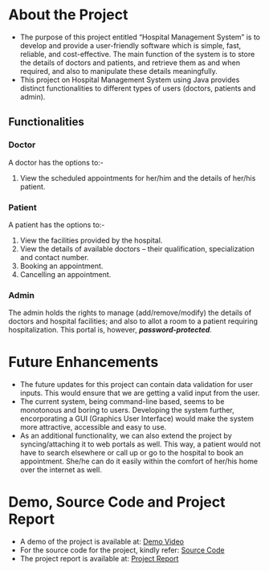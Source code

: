 # About the Project
* The purpose of this project entitled “Hospital Management System” is to develop and provide a user-friendly software which is simple, fast, reliable, and cost-effective. The main function of the system is to store the details of doctors and patients, and retrieve them as and when required, and also to manipulate these details meaningfully.
* This project on Hospital Management System using Java provides distinct functionalities to different types of users (doctors, patients and admin).


## Functionalities
### Doctor
A doctor has the options to:-
1. View the scheduled appointments for her/him and the details of her/his patient.

### Patient
A patient has the options to:-
1. View the facilities provided by the hospital.
2. View the details of available doctors – their qualification, specialization and
contact number.
3. Booking an appointment.
4. Cancelling an appointment.


### Admin
The admin holds the rights to manage (add/remove/modify) the details of doctors and hospital
facilities; and also to allot a room to a patient requiring hospitalization. This portal is, however,
***password-protected***.


# Future Enhancements
* The future updates for this project can contain data validation for user inputs. This would ensure that we are getting a valid input from the user.
* The current system, being command-line based, seems to be monotonous and boring to users. Developing the system further, encorporating a GUI (Graphics User Interface) would make the system more attractive, accessible and easy to use.
* As an additional functionality, we can also extend the project by syncing/attaching it to web portals as well. This way, a patient would not have to search elsewhere or call up or go to the hospital to book an appointment. She/he can do it easily within the comfort of her/his home over the internet as well.


# Demo, Source Code and Project Report
* A demo of the project is available at: [Demo Video]()
* For the source code for the project, kindly refer: [Source Code]()
* The project report is available at: [Project Report](https://github.com/Varada-D/Hospital-Management-System/blob/main/Hospital%20Management%20System%20-%20Project%20Report.pdf)
